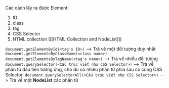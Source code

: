 Các cách lấy ra được Element:
1. ID: 
2. class
3. tag
4. CSS Selector
5. HTML collection  ([[HTML Collection and NodeList]])

`document.getElementById(<tag's ID>)`
--> Trả về một đối tượng duy nhất
`document.getElementsByClassName(<class name>)`
`document.getElementsByTagName(<tag's name>)`
--> Trả về nhiều đối tượng
`document.querySelector(<Cấu trúc viết như CSS Selector>)`
--> Trả về phần tử đầu tiên tương ứng, cho dù có nhiều phần tử phía sau có cùng CSS Selector.
`document.querySelectorAll(<Cấu trúc viết như CSS Selector>)`
--> Trả về một **NodeList** các phần tử 